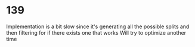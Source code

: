 # 139

Implementation is a bit slow since it's generating all the possible splits and then filtering for if there exists one that works
Will try to optimize another time
